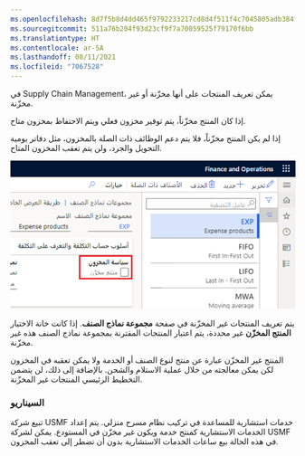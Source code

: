 ```yaml
---
ms.openlocfilehash: 8d7f5b8d4dd465f9792233217cd8d4f511f4c7045805adb384fac72e3cabc88a
ms.sourcegitcommit: 511a76b204f93d23cf9f7a70059525f79170f6bb
ms.translationtype: HT
ms.contentlocale: ar-SA
ms.lasthandoff: 08/11/2021
ms.locfileid: "7067528"
---
```

في Supply Chain Management، يمكن تعريف المنتجات على أنها مخزّنة أو غير مخزّنة.

إذا كان المنتج مخزّناً، يتم توفير مخزون فعلي ويتم الاحتفاظ بمخزون متاح.

إذا لم يكن المنتج مخزّناً، فلا يتم دعم الوظائف ذات الصلة بالمخزون، مثل دفاتر يومية التحويل والجرد، ولن يتم تعقب المخزون المتاح.

![لقطة شاشة لصفحة مجموعة نماذج الصنف مع تمييز خانة اختيار المنتج المخزّن.](../media/non-stocked.png)

يتم تعريف المنتجات غير المخزّنة في صفحة **مجموعة نماذج الصنف**. إذا كانت خانة الاختيار **المنتج المخزّن** غير محددة، يتم اعتبار المنتجات المقترنة بمجموعة نماذج الصنف هذه غير مخزّنة.

المنتج غير المخزّن عبارة عن منتج لنوع الصنف أو الخدمة ولا يمكن تعقبه في المخزون لكن يمكن معالجته من خلال عملية الاستلام والشحن. بالإضافة إلى ذلك، لن يتضمن التخطيط الرئيسي المنتجات غير المخزّنة.

### <a name="scenario"></a>السيناريو

تبيع شركة USMF خدمات استشارية للمساعدة في تركيب نظام مسرح منزلي. يتم إعداد الخدمات الاستشارية كمنتج خدمة ويكون غير مخزّن في المستودع.  يمكن لشركة USMF في هذه الحالة بيع ساعات الخدمات الاستشارية بدون أن تضطر إلى تعقب المخزون.
